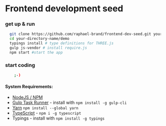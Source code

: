 # Frontend development seed

### get up & run

``` bash
  git clone https://github.com/raphael-brand/frontend-dev-seed.git your-directory-name
  cd your-directory-name/demo
  typings install # type definitions for THREE.js
  gulp js-vendor # install require.js
  npm start #start the app
```
### start coding
``` bash
    ;-)
```


#### System Requirements:

- [NodeJS / NPM](https://nodejs.org) 
- [Gulp Task Runner](https://gulpjs.com) - install with `npm install -g gulp-cli`
- [Yarn](https://yarnpkg.com/en/docs/install) `npm install --global yarn`
- [TypeScript](http://typescriptlang.org/) - `npm i -g typescript`
- Typings - install with `npm install -g typings`

